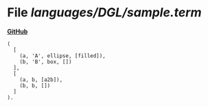 # File _languages/DGL/sample.term_
**[GitHub](https://github.com/softlang/yas/blob/master/languages/DGL/sample.term)**
```
(
  [
    (a, 'A', ellipse, [filled]),
    (b, 'B', box, [])
  ],
  [
    (a, b, [a2b]),
    (b, b, [])
  ] 
).
```
